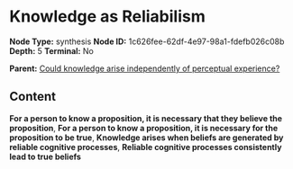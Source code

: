 # Knowledge as Reliabilism

**Node Type:** synthesis
**Node ID:** 1c626fee-62df-4e97-98a1-fdefb026c08b
**Depth:** 5
**Terminal:** No

**Parent:** [Could knowledge arise independently of perceptual experience?](could-knowledge-arise-independently-of-perceptual-experience-antithesis-79077ab7-4149-4eb1-b571-e28eb4300103.md)

## Content

**For a person to know a proposition, it is necessary that they believe the proposition**, **For a person to know a proposition, it is necessary for the proposition to be true**, **Knowledge arises when beliefs are generated by reliable cognitive processes**, **Reliable cognitive processes consistently lead to true beliefs**
